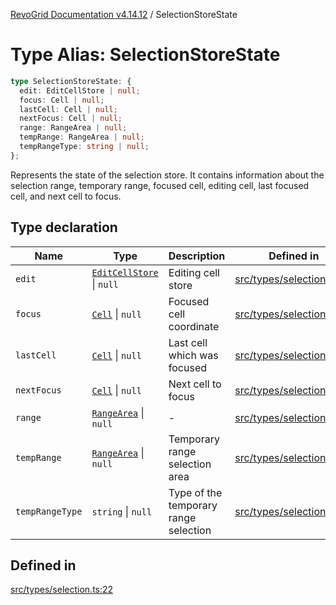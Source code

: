 [RevoGrid Documentation v4.14.12](README.md) / SelectionStoreState

# Type Alias: SelectionStoreState

```ts
type SelectionStoreState: {
  edit: EditCellStore | null;
  focus: Cell | null;
  lastCell: Cell | null;
  nextFocus: Cell | null;
  range: RangeArea | null;
  tempRange: RangeArea | null;
  tempRangeType: string | null;
};
```

Represents the state of the selection store.
It contains information about the selection range, temporary range,
focused cell, editing cell, last focused cell, and next cell to focus.

## Type declaration

| Name | Type | Description | Defined in |
| ------ | ------ | ------ | ------ |
| `edit` | [`EditCellStore`](Interface.EditCellStore.md) \| `null` | Editing cell store | [src/types/selection.ts:39](https://github.com/revolist/revogrid/blob/ee1081dbd910f211c490863a4b642535e5dce01e/src/types/selection.ts#L39) |
| `focus` | [`Cell`](Interface.Cell.md) \| `null` | Focused cell coordinate | [src/types/selection.ts:35](https://github.com/revolist/revogrid/blob/ee1081dbd910f211c490863a4b642535e5dce01e/src/types/selection.ts#L35) |
| `lastCell` | [`Cell`](Interface.Cell.md) \| `null` | Last cell which was focused | [src/types/selection.ts:43](https://github.com/revolist/revogrid/blob/ee1081dbd910f211c490863a4b642535e5dce01e/src/types/selection.ts#L43) |
| `nextFocus` | [`Cell`](Interface.Cell.md) \| `null` | Next cell to focus | [src/types/selection.ts:47](https://github.com/revolist/revogrid/blob/ee1081dbd910f211c490863a4b642535e5dce01e/src/types/selection.ts#L47) |
| `range` | [`RangeArea`](TypeAlias.RangeArea.md) \| `null` | - | [src/types/selection.ts:23](https://github.com/revolist/revogrid/blob/ee1081dbd910f211c490863a4b642535e5dce01e/src/types/selection.ts#L23) |
| `tempRange` | [`RangeArea`](TypeAlias.RangeArea.md) \| `null` | Temporary range selection area | [src/types/selection.ts:27](https://github.com/revolist/revogrid/blob/ee1081dbd910f211c490863a4b642535e5dce01e/src/types/selection.ts#L27) |
| `tempRangeType` | `string` \| `null` | Type of the temporary range selection | [src/types/selection.ts:31](https://github.com/revolist/revogrid/blob/ee1081dbd910f211c490863a4b642535e5dce01e/src/types/selection.ts#L31) |

## Defined in

[src/types/selection.ts:22](https://github.com/revolist/revogrid/blob/ee1081dbd910f211c490863a4b642535e5dce01e/src/types/selection.ts#L22)
